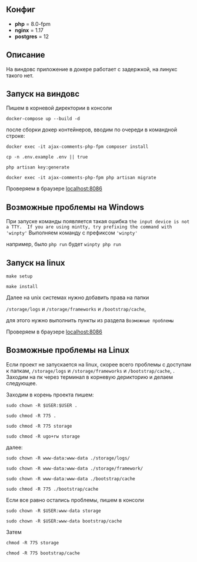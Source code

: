 ## Конфиг
* **php** = 8.0-fpm
* **nginx** = 1.17
* **postgres** = 12

## Описание
На виндовс приложение в докере работает с задержкой, на линукс такого нет.


## Запуск на виндовс

Пишем в корневой директории в консоли

`docker-compose up --build -d`

после сборки докер контейнеров, вводим по очереди в командной строке:

`docker exec -it ajax-comments-php-fpm composer install`

`cp -n .env.example .env || true`

`php artisan key:generate`

`docker exec -it ajax-comments-php-fpm php artisan migrate`


Проверяем в браузере [localhost:8086](http://localhost:8086/)

## Возможные проблемы на Windows
При запуске команды появляется такая ошибка 
`the input device is not a TTY.  If you are using mintty, try prefixing the command with 'winpty'`
Выполняем команду с префиксом `'winpty'`

например, было `php run` будет `winpty php run`



## Запуск на linux

`make setup`

`make install`


Далее на unix системах нужно добавить права на папки

`/storage/logs` и `/storage/frameworks` и `/bootstrap/cache`,

для этого нужно выполнить пункты из раздела `Возможные проблемы`

Проверяем в браузере [localhost:8086](http://localhost:8086/)

## Возможные проблемы на Linux

Если проект не запускается на linux, скорее всего проблемы с доступам к папкам,
`/storage/logs` и `/storage/frameworks` и `/bootstrap/cache`, .
Заходим на пк через терминал в корневую дерикторию и делаем следующее.


Заходим в корень проекта пишем:

`sudo chown -R $USER:$USER .`

`sudo chmod -R 775 .`

`sudo chmod -R 775 storage`

`sudo chmod -R ugo+rw storage`

далее:

`sudo chown -R www-data:www-data ./storage/logs/`

`sudo chown -R www-data:www-data ./storage/framework/`

`sudo chown -R www-data:www-data ./bootstrap/cache`

`sudo chmod -R 775 ./bootstrap/cache`

Если все равно остались проблемы, пишем в консоли

`sudo chown -R $USER:www-data storage`

`sudo chown -R $USER:www-data bootstrap/cache`

Затем

`chmod -R 775 storage`

`chmod -R 775 bootstrap/cache`


